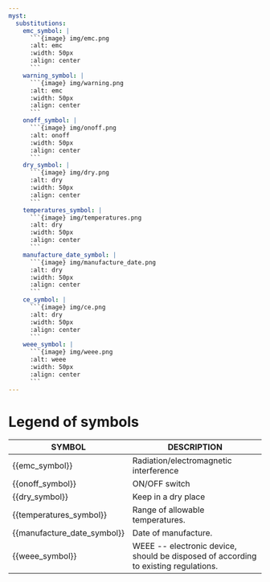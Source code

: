 ```yaml
---
myst:
  substitutions:
    emc_symbol: |
      ```{image} img/emc.png
      :alt: emc
      :width: 50px
      :align: center
      ```
    warning_symbol: |
      ```{image} img/warning.png
      :alt: emc
      :width: 50px
      :align: center
      ```
    onoff_symbol: |
      ```{image} img/onoff.png
      :alt: onoff
      :width: 50px
      :align: center
      ```
    dry_symbol: |
      ```{image} img/dry.png
      :alt: dry
      :width: 50px
      :align: center
      ```
    temperatures_symbol: |
      ```{image} img/temperatures.png
      :alt: dry
      :width: 50px
      :align: center
      ```
    manufacture_date_symbol: |
      ```{image} img/manufacture_date.png
      :alt: dry
      :width: 50px
      :align: center
      ```
    ce_symbol: |
      ```{image} img/ce.png
      :alt: dry
      :width: 50px
      :align: center
      ```
    weee_symbol: |
      ```{image} img/weee.png
      :alt: weee
      :width: 50px
      :align: center
      ```
---
```


# Legend of symbols


| **SYMBOL**              | **DESCRIPTION**                                                                                        |
|-------------------------|--------------------------------------------------------------------------------------------------------|
| {{emc_symbol}}          | Radiation/electromagnetic interference                                                                 |
| {{onoff_symbol}}        | ON/OFF switch                                                                                          |
| {{dry_symbol}}          | Keep in a dry place                                                                                    |
| {{temperatures_symbol}} | Range of allowable temperatures.                                                                       |
| {{manufacture_date_symbol}}  | Date of manufacture.                                                                                   |
| {{weee_symbol}}         | WEEE -- electronic device, should be disposed of according to existing regulations.                    |


